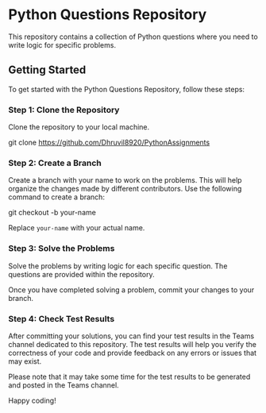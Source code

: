 # Python Questions Repository

This repository contains a collection of Python questions where you need to write logic for specific problems.

## Getting Started

To get started with the Python Questions Repository, follow these steps:

### Step 1: Clone the Repository

Clone the repository to your local machine.

git clone https://github.com/Dhruvil8920/PythonAssignments

### Step 2: Create a Branch

Create a branch with your name to work on the problems. This will help organize the changes made by different contributors. Use the following command to create a branch:

git checkout -b your-name

Replace `your-name` with your actual name.

### Step 3: Solve the Problems

Solve the problems by writing logic for each specific question. The questions are provided within the repository.

Once you have completed solving a problem, commit your changes to your branch.

### Step 4: Check Test Results

After committing your solutions, you can find your test results in the Teams channel dedicated to this repository. The test results will help you verify the correctness of your code and provide feedback on any errors or issues that may exist.

Please note that it may take some time for the test results to be generated and posted in the Teams channel.

Happy coding!
